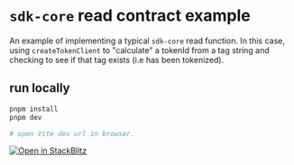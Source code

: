 # `sdk-core` read contract example

An example of implementing a typical `sdk-core` read function. In this case, using `createTokenClient` to "calculate" a tokenId from a tag string and checking to see if that tag exists (i.e has been tokenized).

## run locally

```bash
pnpm install
pnpm dev

# open Vite dev url in browser.
```

[![Open in StackBlitz](https://developer.stackblitz.com/img/open_in_stackblitz.svg)](https://stackblitz.com/github/ethereum-tag-service/ets=examples/tree/main/sdk-core/sdk-core-read)
